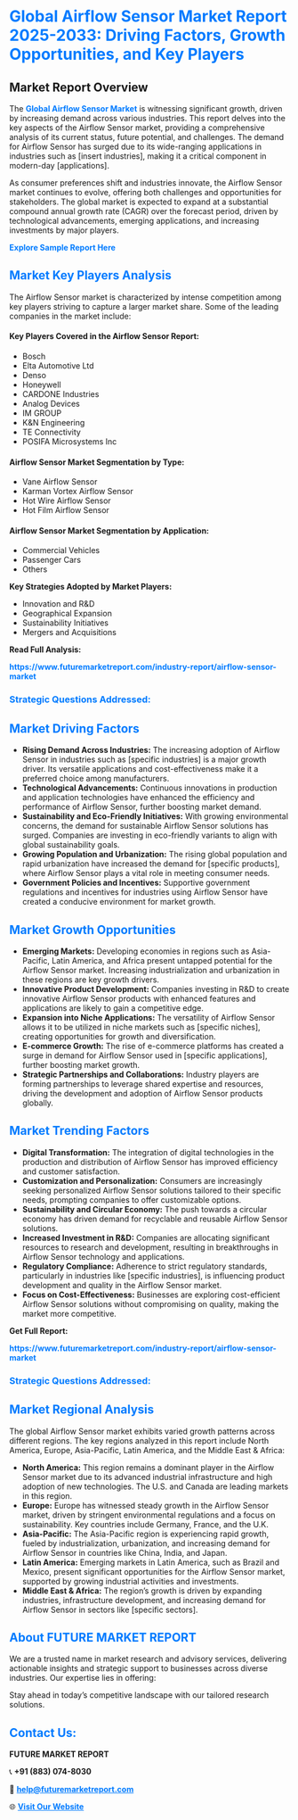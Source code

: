 <h1 style="color: #007BFF;">Global Airflow Sensor Market Report 2025-2033: Driving Factors, Growth Opportunities, and Key Players</h1>

<section id="overview">
<h2>Market Report Overview</h2>
<p>The <a href="https://www.futuremarketreport.com/industry-report/airflow-sensor-market" style="color: #007BFF; text-decoration: none;"><strong>Global Airflow Sensor Market</strong></a> is witnessing significant growth, driven by increasing demand across various industries. This report delves into the key aspects of the Airflow Sensor market, providing a comprehensive analysis of its current status, future potential, and challenges. The demand for Airflow Sensor has surged due to its wide-ranging applications in industries such as [insert industries], making it a critical component in modern-day [applications].</p>
<p>As consumer preferences shift and industries innovate, the Airflow Sensor market continues to evolve, offering both challenges and opportunities for stakeholders. The global market is expected to expand at a substantial compound annual growth rate (CAGR) over the forecast period, driven by technological advancements, emerging applications, and increasing investments by major players.</p>
</section>

<section id="overview">
<p><a href="https://www.futuremarketreport.com/request-sample/reportId=75620" style="color: #007BFF; text-decoration: none;"><strong>Explore Sample Report Here</strong></a></p>
</section>

<section id="key-players">
<h2 style="color: #007BFF;">Market Key Players Analysis</h2>
<p>The Airflow Sensor market is characterized by intense competition among key players striving to capture a larger market share. Some of the leading companies in the market include:</p>
<h4>Key Players Covered in the Airflow Sensor Report:</h4>
<ul><li>Bosch</li><li>Elta Automotive Ltd</li><li>Denso</li><li>Honeywell</li><li>CARDONE Industries</li><li>Analog Devices</li><li>IM GROUP</li><li>K&amp;N Engineering</li><li>TE Connectivity</li><li>POSIFA Microsystems Inc</li></ul>
<h4>Airflow Sensor Market Segmentation by Type:</h4>
<ul><li>Vane Airflow Sensor</li><li>Karman Vortex Airflow Sensor</li><li>Hot Wire Airflow Sensor</li><li>Hot Film Airflow Sensor</li></ul>

<h4>Airflow Sensor Market Segmentation by Application:</h4>
<ul><li>Commercial Vehicles</li><li>Passenger Cars</li><li>Others</li></ul>
<p><strong>Key Strategies Adopted by Market Players:</strong></p>
<ul>
<li>Innovation and R&D</li>
<li>Geographical Expansion</li>
<li>Sustainability Initiatives</li>
<li>Mergers and Acquisitions</li>
</ul>
</section>

<section>
<p><strong>Read Full Analysis: </strong></p><a href="https://www.futuremarketreport.com/industry-report/airflow-sensor-market" style="color: #007BFF; text-decoration: none;"><strong>https://www.futuremarketreport.com/industry-report/airflow-sensor-market</strong></a>
<h3 style="color: #007BFF;">Strategic Questions Addressed:</h3>
</section>

<section id="driving-factors">
<h2 style="color: #007BFF;">Market Driving Factors</h2>
<ul>
<li><strong>Rising Demand Across Industries:</strong> The increasing adoption of Airflow Sensor in industries such as [specific industries] is a major growth driver. Its versatile applications and cost-effectiveness make it a preferred choice among manufacturers.</li>
<li><strong>Technological Advancements:</strong> Continuous innovations in production and application technologies have enhanced the efficiency and performance of Airflow Sensor, further boosting market demand.</li>
<li><strong>Sustainability and Eco-Friendly Initiatives:</strong> With growing environmental concerns, the demand for sustainable Airflow Sensor solutions has surged. Companies are investing in eco-friendly variants to align with global sustainability goals.</li>
<li><strong>Growing Population and Urbanization:</strong> The rising global population and rapid urbanization have increased the demand for [specific products], where Airflow Sensor plays a vital role in meeting consumer needs.</li>
<li><strong>Government Policies and Incentives:</strong> Supportive government regulations and incentives for industries using Airflow Sensor have created a conducive environment for market growth.</li>
</ul>
</section>

<section id="growth-opportunities">
<h2 style="color: #007BFF;">Market Growth Opportunities</h2>
<ul>
<li><strong>Emerging Markets:</strong> Developing economies in regions such as Asia-Pacific, Latin America, and Africa present untapped potential for the Airflow Sensor market. Increasing industrialization and urbanization in these regions are key growth drivers.</li>
<li><strong>Innovative Product Development:</strong> Companies investing in R&D to create innovative Airflow Sensor products with enhanced features and applications are likely to gain a competitive edge.</li>
<li><strong>Expansion into Niche Applications:</strong> The versatility of Airflow Sensor allows it to be utilized in niche markets such as [specific niches], creating opportunities for growth and diversification.</li>
<li><strong>E-commerce Growth:</strong> The rise of e-commerce platforms has created a surge in demand for Airflow Sensor used in [specific applications], further boosting market growth.</li>
<li><strong>Strategic Partnerships and Collaborations:</strong> Industry players are forming partnerships to leverage shared expertise and resources, driving the development and adoption of Airflow Sensor products globally.</li>
</ul>
</section>

<section id="trending-factors">
<h2 style="color: #007BFF;">Market Trending Factors</h2>
<ul>
<li><strong>Digital Transformation:</strong> The integration of digital technologies in the production and distribution of Airflow Sensor has improved efficiency and customer satisfaction.</li>
<li><strong>Customization and Personalization:</strong> Consumers are increasingly seeking personalized Airflow Sensor solutions tailored to their specific needs, prompting companies to offer customizable options.</li>
<li><strong>Sustainability and Circular Economy:</strong> The push towards a circular economy has driven demand for recyclable and reusable Airflow Sensor solutions.</li>
<li><strong>Increased Investment in R&D:</strong> Companies are allocating significant resources to research and development, resulting in breakthroughs in Airflow Sensor technology and applications.</li>
<li><strong>Regulatory Compliance:</strong> Adherence to strict regulatory standards, particularly in industries like [specific industries], is influencing product development and quality in the Airflow Sensor market.</li>
<li><strong>Focus on Cost-Effectiveness:</strong> Businesses are exploring cost-efficient Airflow Sensor solutions without compromising on quality, making the market more competitive.</li>
</ul>
</section>

<section>
<p><strong>Get Full Report: </strong></p><a href="https://www.futuremarketreport.com/industry-report/airflow-sensor-market" style="color: #007BFF; text-decoration: none;"><strong>https://www.futuremarketreport.com/industry-report/airflow-sensor-market</strong></a>
<h3 style="color: #007BFF;">Strategic Questions Addressed:</h3>
</section>


<section id="regional-analysis">
<h2 style="color: #007BFF;">Market Regional Analysis</h2>
<p>The global Airflow Sensor market exhibits varied growth patterns across different regions. The key regions analyzed in this report include North America, Europe, Asia-Pacific, Latin America, and the Middle East & Africa:</p>
<ul>
<li><strong>North America:</strong> This region remains a dominant player in the Airflow Sensor market due to its advanced industrial infrastructure and high adoption of new technologies. The U.S. and Canada are leading markets in this region.</li>
<li><strong>Europe:</strong> Europe has witnessed steady growth in the Airflow Sensor market, driven by stringent environmental regulations and a focus on sustainability. Key countries include Germany, France, and the U.K.</li>
<li><strong>Asia-Pacific:</strong> The Asia-Pacific region is experiencing rapid growth, fueled by industrialization, urbanization, and increasing demand for Airflow Sensor in countries like China, India, and Japan.</li>
<li><strong>Latin America:</strong> Emerging markets in Latin America, such as Brazil and Mexico, present significant opportunities for the Airflow Sensor market, supported by growing industrial activities and investments.</li>
<li><strong>Middle East & Africa:</strong> The region’s growth is driven by expanding industries, infrastructure development, and increasing demand for Airflow Sensor in sectors like [specific sectors].</li>
</ul>
</section>

<footer>
<h2 style="color: #007BFF;">About FUTURE MARKET REPORT</h2>
<p>We are a trusted name in market research and advisory services, delivering actionable insights and strategic support to businesses across diverse industries. Our expertise lies in offering:</p>

<p>Stay ahead in today’s competitive landscape with our tailored research solutions.</p>

<h2 style="color: #007BFF;">Contact Us:</h2>
<p><strong>FUTURE MARKET REPORT</strong></p>
<p>📞 <strong>+91 (883) 074-8030</strong></p>
<p>📧 <strong><a href="mailto:help@futuremarketreport.com" style="color: #007BFF;">help@futuremarketreport.com</a></strong></p>
<p>🌐 <strong><a href="https://www.futuremarketreport.com/" style="color: #007BFF;">Visit Our Website</a></strong></p>
</footer>